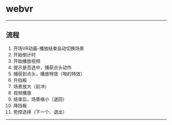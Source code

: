 # webvr
---


## 流程
1. 开场VR动画-播放结束自动切换场景
2. 开始倒计时
3. 开始播放视频
4. 提示是否选中，捕获点头动作
5. 捕获到点头，播放特效（啪的特效）
6. 升挡板
7. 场景放大（前冲）
8. 视频播放
9. 结束后，场景缩小（退回）
10. 降挡板
11. 势控选择（下一个、退出）
---
